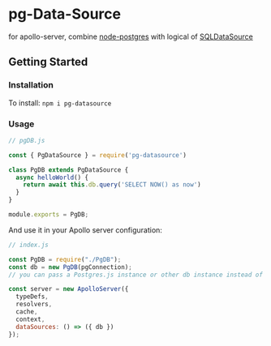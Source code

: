 # pg-Data-Source

for apollo-server, combine [node-postgres](https://github.com/brianc/node-postgres) with logical of [SQLDataSource](https://github.com/cvburgess/SQLDataSource)


## Getting Started

### Installation

To install: `npm i pg-datasource`

### Usage

```js
// pgDB.js

const { PgDataSource } = require('pg-datasource')

class PgDB extends PgDataSource {
  async helloWorld() {
    return await this.db.query('SELECT NOW() as now')
  }
}

module.exports = PgDB;
```

And use it in your Apollo server configuration:

```js
// index.js

const PgDB = require("./PgDB");
const db = new PgDB(pgConnection);
// you can pass a Postgres.js instance or other db instance instead of a configuration object

const server = new ApolloServer({
  typeDefs,
  resolvers,
  cache,
  context,
  dataSources: () => ({ db })
});
```
